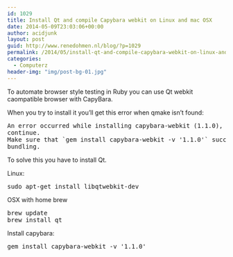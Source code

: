 ```yaml
---
id: 1029
title: Install Qt and compile Capybara webkit on Linux and mac OSX
date: 2014-05-09T23:03:06+00:00
author: acidjunk
layout: post
guid: http://www.renedohmen.nl/blog/?p=1029
permalink: /2014/05/install-qt-and-compile-capybara-webkit-on-linux-and-mac-osx/
categories:
  - Computerz
header-img: "img/post-bg-01.jpg"
---
```

To automate browser style testing in Ruby you can use Qt webkit caompatible browser with CapyBara.
  
When you try to install it you&#8217;ll get this error when qmake isn&#8217;t found:

<pre>An error occurred while installing capybara-webkit (1.1.0), and Bundler cannot
continue.
Make sure that `gem install capybara-webkit -v '1.1.0'` succeeds before
bundling.
</pre>

To solve this you have to install Qt.

Linux:

<pre>sudo apt-get install libqtwebkit-dev
</pre>

OSX with home brew

<pre>brew update
brew install qt
</pre>

Install capybara:

<pre>gem install capybara-webkit -v '1.1.0'
</pre>